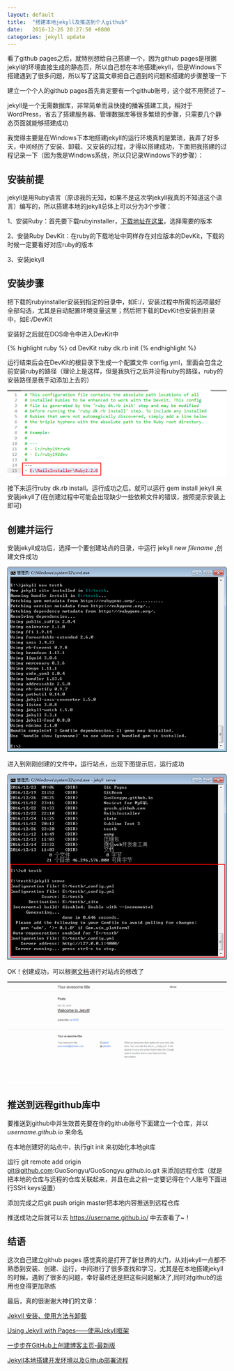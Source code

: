 ```yaml
---
layout: default
title:  "搭建本地jekyll及推送到个人github"
date:   2016-12-26 20:27:50 +0800
categories: jekyll update
---
```

看了github pages之后，就特别想给自己搭建一个，因为github pages是根据jekyll的环境直接生成的静态页，所以自己想在本地搭建jekyll，但是Windows下搭建遇到了很多问题，所以写了这篇文章把自己遇到的问题和搭建的步骤整理一下

建立一个个人的github pages首先肯定要有一个github账号，这个就不用赘述了~

jekyll是一个无需数据库，非常简单而且快捷的播客搭建工具，相对于WordPress，省去了搭建服务器、管理数据库等很多繁琐的步骤，只需要几个静态页面就能够搭建成功

我觉得主要是在Windows下本地搭建jekyll的运行环境真的是繁琐，我弄了好多天，中间经历了安装、卸载、又安装的过程，才得以搭建成功，下面把我搭建的过程记录一下（因为我是Windows系统，所以只记录Windows下的步骤）：

## [](#header-2)安装前提

jekyll是用Ruby语言（原谅我的无知，如果不是这次学jekyll我真的不知道这个语言）编写的，所以搭建本地的jekyll总体上可以分为3个步骤：

1、安装Ruby：首先要下载rubyinstaller，[下载地址在这里][rubyinstaller]，选择需要的版本

2、安装Ruby DevKit：在ruby的下载地址中同样存在对应版本的DevKit，下载的时候一定要看好对应ruby的版本

3、安装jekyll

## [](#header-2)安装步骤

把下载的rubyinstaller安装到指定的目录中，如E:/，安装过程中所需的选项最好全部勾选，尤其是自动配置环境变量这里；然后把下载的DevKit也安装到目录中，如E:/DevKit

安装好之后就在DOS命令中进入DevKit中

{% highlight ruby %}
cd DevKit
ruby dk.rb init
{% endhighlight %}

运行结束后会在DevKit的根目录下生成一个配置文件 config.yml，里面会包含之前安装ruby的路径（理论上是这样，但是我执行之后并没有ruby的路径，ruby的安装路径是我手动添加上去的）

![](/assets/images/2016-12-26-1.png)

接下来运行ruby dk.rb install。运行成功之后。就可以运行 gem install jekyll 来安装jekyll了(在创建过程中可能会出现缺少一些依赖文件的错误，按照提示安装上即可)


## [](#header-2)创建并运行

安装jekyll成功后，选择一个要创建站点的目录，中运行 jekyll new _filename_ ,创建文件成功

![](/assets/images/2016-12-26-2.png)

进入到刚刚创建的文件中，运行站点，出现下图提示后，运行成功

![](/assets/images/2016-12-26-3.png)

OK！创建成功，可以根据[文档][jekyll-docs]进行对站点的修改了

![](/assets/images/2016-12-26-4.png)

## [](#header-2)推送到远程github库中

要推送到github中并生效首先要在你的github账号下面建立一个仓库，并以 _username.github.io_ 来命名

在本地创建好的站点中，执行git init 来初始化本地git库

运行 git remote add origin git@github.com:GuoSongyu/GuoSongyu.github.io.git 来添加远程仓库（就是把本地的仓库与远程的仓库关联起来，并且在此之前一定要记得在个人账号下面进行SSH keys设置）

添加完成之后git push origin master把本地内容推送到远程仓库

推送成功之后就可以去 https://username.github.io/ 中去查看了~！

## [](#header-3)结语

这次自己建立github pages 感觉真的是打开了新世界的大门，从对jekyll一点都不熟悉到安装、创建、运行，中间进行了很多查找和学习，尤其是在本地搭建jekyll的时候，遇到了很多的问题，幸好最终还是把这些问题解决了,同时对github的运用也变得更加熟练

最后，真的很谢谢大神们的文章：

[Jekyll 安装、使用方法与卸载][jekyll-from1]

[Using Jekyll with Pages——使用Jekyll框架][jekyll-from2]

[一步步在GitHub上创建博客主页-最新版][jekyll-from3]

[Jekyll本地搭建开发环境以及Github部署流程][jekyll-from4]

[jekyll-from1]: http://blog.csdn.net/u012675539/article/details/43734055
[jekyll-from2]: http://blog.csdn.net/coderhuhy/article/details/45667973
[jekyll-from3]: http://www.pchou.info/ssgithubPage/2014-07-04-build-github-blog-page-08.html
[jekyll-from4]: http://pizida.com/technology/2016/03/03/use-jekyll-create-blog-on-github/#jekyll-1
[rubyinstaller]: http://rubyinstaller.org/
[jekyll-docs]: http://jekyll.com.cn/docs/home/

